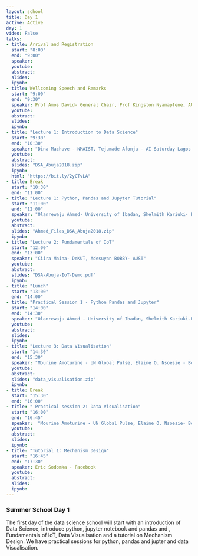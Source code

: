 ```yaml
---
layout: school
title: Day 1
active: Active
day: 1
video: False
talks:
- title: Arrival and Registration
  start: "8:00"
  end: "9:00"
  speaker: 
  youtube:
  abstract:
  slides:
  ipynb:
- title: Wellcoming Speech and Remarks
  start: "9:00"
  end: "9:30"
  speaker: Prof Amos David- General Chair, Prof Kingston Nyamapfene, AUST President
  youtube:
  abstract:
  slides:
  ipynb:
- title: "Lecture 1: Introduction to Data Science"
  start: "9:30"
  end: "10:30"
  speaker: "Dina Machuve - NMAIST, Tejumade Afonja - AI Saturday Lagos & InstaDeep"
  youtube:
  abstract:
  slides: "DSA_Abuja2018.zip"
  ipynb:
  html: "https://bit.ly/2yCTvLA"
- title: Break
  start: "10:30"
  end: "11:00"
- title: "Lecture 1: Python, Pandas and Jupyter Tutorial"
  start: "11:00"
  end: "12:00"
  speaker: "Olanrewaju Ahmed- University of Ibadan, Shelmith Kariuki- Busara Center"
  youtube:
  abstract:
  slides: "Ahmed_Files_DSA_Abuja2018.zip"
  ipynb:
- title: "Lecture 2: Fundamentals of IoT"
  start: "12:00"
  end: "13:00"
  speaker: "Ciira Maina- DeKUT, Adesuyan BOBBY- AUST"
  youtube:
  abstract:
  slides: "DSA-Abuja-IoT-Demo.pdf"
  ipynb:
- title: "Lunch"
  start: "13:00"
  end: "14:00"
- title: "Practical Session 1 - Python Pandas and Jupyter"
  start: "14:00"
  end: "14:30"
  speaker: "Olanrewaju Ahmed - University of Ibadan, Shelmith Kariuki-Busara Center"
  youtube:
  abstract:
  slides:
  ipynb:
- title: "Lecture 3: Data Visualisation"
  start: "14:30"
  end: "15:30"
  speaker: "Mourine Amoturine - UN Global Pulse, Elaine O. Nsoesie - Boston University,  Lehel Csató -Universitatea BABES-BOLYAI"
  youtube:
  abstract:
  slides: "data_visualisation.zip"
  ipynb:
- title: Break
  start: "15:30"
  end: "16:00"
- title: " Practical session 2: Data Visualisation"
  start: "16:00"
  end: "16:45"
  speaker:  "Mourine Amoturine - UN Global Pulse, Elaine O. Nsoesie- Boston University,  Lehel Csató - Universitatea BABES-BOLYAI "
  youtube:
  abstract:
  slides:
  ipynb:
- title: "Tutorial 1: Mechanism Design"
  start: "16:45"
  end: "17:30"
  speaker: Eric Sodomka - Facebook
  youtube:
  abstract:
  slides:
  ipynb:
---
```


<h3> Summer School Day 1 </h3>

<p>The first day of the data science school will start with an introduction of Data Science, introduce python, jupyter notebook and pandas and , Fundamentals of IoT, Data Visualisation and a tutorial on Mechanism Design. We have practical sessions for python, pandas and jupter and data Visualisation.</p>